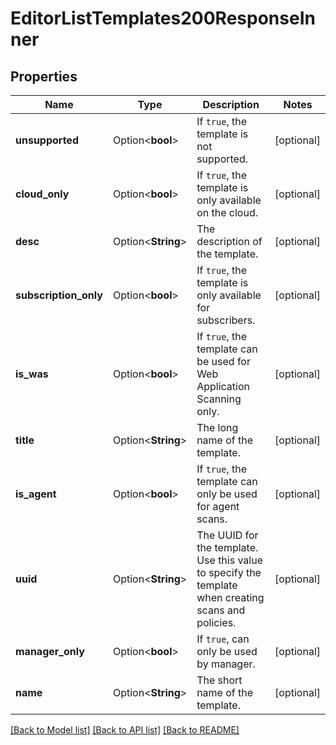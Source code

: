 # EditorListTemplates200ResponseInner

## Properties

Name | Type | Description | Notes
------------ | ------------- | ------------- | -------------
**unsupported** | Option<**bool**> | If `true`, the template is not supported. | [optional]
**cloud_only** | Option<**bool**> | If `true`, the template is only available on the cloud. | [optional]
**desc** | Option<**String**> | The description of the template. | [optional]
**subscription_only** | Option<**bool**> | If `true`, the template is only available for subscribers. | [optional]
**is_was** | Option<**bool**> | If `true`, the template can be used for Web Application Scanning only. | [optional]
**title** | Option<**String**> | The long name of the template. | [optional]
**is_agent** | Option<**bool**> | If `true`, the template can only be used for agent scans. | [optional]
**uuid** | Option<**String**> | The UUID for the template. Use this value to specify the template when creating scans and policies. | [optional]
**manager_only** | Option<**bool**> | If `true`, can only be used by manager. | [optional]
**name** | Option<**String**> | The short name of the template. | [optional]

[[Back to Model list]](../README.md#documentation-for-models) [[Back to API list]](../README.md#documentation-for-api-endpoints) [[Back to README]](../README.md)


